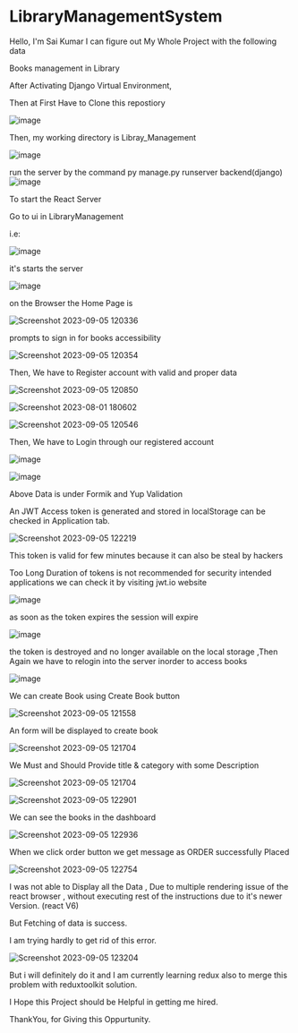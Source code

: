 # LibraryManagementSystem
Hello,
I'm Sai Kumar I can figure out My Whole Project with the following data 

Books management in Library

After Activating Django Virtual Environment,

Then at First Have to Clone this repostiory




![image](https://github.com/Hello-Sai/LibraryManagementSystem/assets/90458132/c98e597d-2bf9-4551-a3f1-ec92de8a923a)





Then, my working directory is  Libray_Management

![image](https://github.com/Hello-Sai/LibraryManagementSystem/assets/90458132/73e16d5c-f158-4bdb-aba0-e0f0b33e073a)

run the server by the command py manage.py runserver
backend(django)
![image](https://github.com/Hello-Sai/LibraryManagementSystem/assets/90458132/8762fb17-7361-4741-80af-53284bc368ca)


To start the React Server

Go to ui in LibraryManagement

i.e:

![image](https://github.com/Hello-Sai/LibraryManagementSystem/assets/90458132/93891bc0-557b-43cb-a5b4-7086e1e46f33)

it's starts the server

![image](https://github.com/Hello-Sai/LibraryManagementSystem/assets/90458132/bc406c17-6ab8-47ef-b7c8-1ec94782de9e)

on the Browser the Home Page is

![Screenshot 2023-09-05 120336](https://github.com/Hello-Sai/LibraryManagementSystem/assets/90458132/aa37000a-a948-401e-be71-f0ee90b93e84)

prompts to sign in for books accessibility

![Screenshot 2023-09-05 120354](https://github.com/Hello-Sai/LibraryManagementSystem/assets/90458132/1fa42bbf-4614-410b-a3d9-d86ddbb68333)


Then, We have to Register account with valid and proper data

![Screenshot 2023-09-05 120850](https://github.com/Hello-Sai/LibraryManagementSystem/assets/90458132/174cd87c-128a-4963-b8f6-6e008c8a70ed)


![Screenshot 2023-08-01 180602](https://github.com/Hello-Sai/LibraryManagementSystem/assets/90458132/25ed19ef-b02d-4416-8be4-7f1cf9734268)


![Screenshot 2023-09-05 120546](https://github.com/Hello-Sai/LibraryManagementSystem/assets/90458132/ebc67c00-1056-4cca-b98a-a0d9590081f8)

Then, We have to Login through our registered account


![image](https://github.com/Hello-Sai/LibraryManagementSystem/assets/90458132/1bf1a2bc-600f-4ab7-b6e5-582608f0ea10)


![image](https://github.com/Hello-Sai/LibraryManagementSystem/assets/90458132/7294cc1c-50b4-472c-8ce4-69797422cb6f)


Above Data is under Formik and Yup Validation

An JWT Access token is generated and stored in localStorage can be checked in Application tab.

![Screenshot 2023-09-05 122219](https://github.com/Hello-Sai/LibraryManagementSystem/assets/90458132/fdbadd8f-5826-4767-b562-d4d2dac9868a)

This token is valid for few minutes because it can also be steal by hackers

Too Long Duration of tokens is not recommended for security intended applications
we can check it by visiting jwt.io website

![image](https://github.com/Hello-Sai/LibraryManagementSystem/assets/90458132/c82cb396-5a43-412e-86e6-9f882f1bf063)

as soon as the token expires the session will expire 


![image](https://github.com/Hello-Sai/LibraryManagementSystem/assets/90458132/e5e4ff87-b7ea-4c7d-9445-cfa80036be72)

the token is destroyed and  no longer available on the local storage ,Then Again we have to relogin into the server inorder to access books


![image](https://github.com/Hello-Sai/LibraryManagementSystem/assets/90458132/514e6219-a332-4bf0-9028-f4e3d23895cd)


We can create Book using Create Book button

![Screenshot 2023-09-05 121558](https://github.com/Hello-Sai/LibraryManagementSystem/assets/90458132/1d987f2b-9e97-4a05-9bb6-82bbb312b641)

An form will be displayed to create book

![Screenshot 2023-09-05 121704](https://github.com/Hello-Sai/LibraryManagementSystem/assets/90458132/db663eba-c3c0-4914-a722-5490f6dc8304)

We Must and Should Provide title & category with some Description

![Screenshot 2023-09-05 121704](https://github.com/Hello-Sai/LibraryManagementSystem/assets/90458132/d5c19e4a-10b8-4d32-9833-b3c776989a2a)

![Screenshot 2023-09-05 122901](https://github.com/Hello-Sai/LibraryManagementSystem/assets/90458132/387787fa-181a-4d46-a73d-a94dd338b64d)

We can see the books in the dashboard

![Screenshot 2023-09-05 122936](https://github.com/Hello-Sai/LibraryManagementSystem/assets/90458132/5ce20951-0afd-4257-865a-ca6f60bda578)

When we click order button we get message as ORDER successfully Placed

![Screenshot 2023-09-05 122754](https://github.com/Hello-Sai/LibraryManagementSystem/assets/90458132/85540ac5-d644-45d7-b204-a4a4926af745)

I was not able to Display all the Data ,
Due to multiple rendering issue of the react browser , without  executing rest of the instructions  due to it's newer Version. (react V6)

But Fetching of data is success.

I am trying hardly to get rid of this error.

![Screenshot 2023-09-05 123204](https://github.com/Hello-Sai/LibraryManagementSystem/assets/90458132/d404e527-66a3-4faa-b825-a13ac75ddaa4)

But i will definitely do it and I am currently learning redux also to merge this problem with reduxtoolkit solution.


I Hope this Project should be Helpful in getting me hired.

ThankYou,
for Giving this Oppurtunity.








